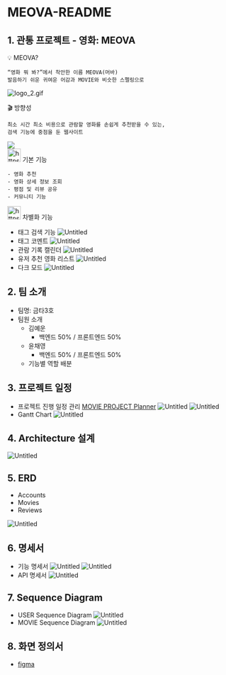 # MEOVA-README

## 1. 관통 프로젝트 - 영화: MEOVA

<aside>
    💡 MEOVA?

    “영화 뭐 봐?”에서 착안한 이름 MEOVA(머바)
    발음하기 쉬운 귀여운 어감과 MOVIE와 비슷한 스펠링으로

</aside>

![logo_2.gif](README/logo_2.gif)

<aside>
    🎬 방향성

    최소 시간 최소 비용으로 관람할 영화를 손쉽게 추천받을 수 있는,
    검색 기능에 중점을 둔 웹사이트

  <img  src="README/Untitled.png"/>

</aside>

<aside>
    <img src="https://www.notion.so/icons/gear_gray.svg" alt="https://www.notion.so/icons/gear_gray.svg" width="30px" /> 기본 기능

    - 영화 추천
    - 영화 상세 정보 조회
    - 평점 및 리뷰 공유
    - 커뮤니티 기능
</aside>

<aside>
  <img src="https://www.notion.so/icons/gear_gray.svg" alt="https://www.notion.so/icons/gear_gray.svg" width="30px" /> 차별화 기능

- 태그 검색 기능
  ![Untitled](README/Untitled%201.png)
- 태그 코멘트
  ![Untitled](README/Untitled%202.png)
- 관람 기록 캘린더
  ![Untitled](README/Untitled%203.png)
- 유저 추천 영화 리스트
  ![Untitled](README/Untitled%204.png)
- 다크 모드
  ![Untitled](README/Untitled%205.png)

</aside>

## 2. 팀 소개

- 팀명: 금타3호
- 팀원 소개
  - 김예운
    - 백엔드 50% / 프론트엔드 50%
  - 윤채영
    - 백엔드 50% / 프론트엔드 50%
  - 기능별 역할 배분

## 3. 프로젝트 일정

- 프로젝트 진행 일정 관리
  [MOVIE PROJECT Planner](https://www.notion.so/MOVIE-PROJECT-Planner-be50932544b04fb79015b65a4619f4d1?pvs=21)
  ![Untitled](README/Untitled%206.png)
  ![Untitled](README/Untitled%207.png)
- Gantt Chart
  ![Untitled](README/Untitled%208.png)

## 4. Architecture 설계

![Untitled](README/Untitled%209.png)

## 5. ERD

- Accounts
- Movies
- Reviews

![Untitled](README/Untitled%2010.png)

## 6. 명세서

- 기능 명세서
  ![Untitled](README/Untitled%2011.png)
  ![Untitled](README/Untitled%2012.png)
- API 명세서
  ![Untitled](README/Untitled%2013.png)

## 7. Sequence Diagram

- USER Sequence Diagram
  ![Untitled](README/Untitled%2014.png)
- MOVIE Sequence Diagram
  ![Untitled](README/Untitled%2015.png)

## 8. 화면 정의서

- [figma](https://www.figma.com/proto/A5Q4TMCcsThwYGinL1q1aA/MOVIE?page-id=0%3A1&node-id=1-233&viewport=1091%2C-34%2C0.09&t=xA1Tlm1Y1lJSASJD-1&scaling=min-zoom&starting-point-node-id=1%3A233&show-proto-sidebar=1)
